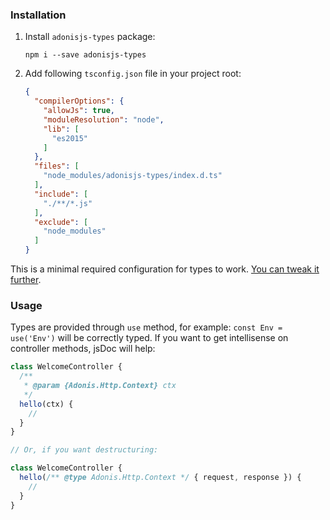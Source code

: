 ### Installation
1. Install `adonisjs-types` package:

    `npm i --save adonisjs-types`
2. Add following `tsconfig.json` file in your project root:

    ```json
    {
      "compilerOptions": {
        "allowJs": true,
        "moduleResolution": "node",
        "lib": [
          "es2015"
        ]
      },
      "files": [
        "node_modules/adonisjs-types/index.d.ts"
      ],
      "include": [
        "./**/*.js"
      ],
      "exclude": [
        "node_modules"
      ]
    }
    ```

This is a minimal required configuration for types to work. [You can tweak it further](http://www.typescriptlang.org/docs/handbook/tsconfig-json.html).

### Usage
Types are provided through `use` method, for example: `const Env = use('Env')` will be correctly typed. If you want to get intellisense on controller methods, jsDoc will help:
```js
class WelcomeController {
  /**
   * @param {Adonis.Http.Context} ctx
   */
  hello(ctx) {
    //
  }
}

// Or, if you want destructuring:

class WelcomeController {
  hello(/** @type Adonis.Http.Context */ { request, response }) {
    //
  }
}
```
